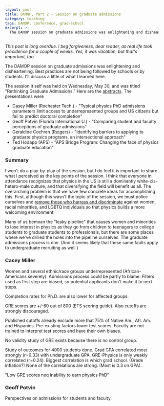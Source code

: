```yaml
---
layout: post
title: DAMOP, Part 2 - Session on graduate admissions
category: teaching
tags: DAMOP, conference, grad-school
excerpt: >-
  The DAMOP session on graduate admissions was enlightening and disheartening.  Best practices are not being followed by schools or by students.  I'll discuss a little of what I learned here.
---
```


*This post is long overdue.  I beg forgiveness, dear reader, as real life took precidence for a couple of weeks.  Yes, it was vacation, but that's important, too.*

The DAMOP session on graduate admissions was enlightening and disheartening.  Best practices are not being followed by schools or by students.  I'll discuss a little of what I learned here.

The session it self was held on Wednesday, May 30, and was titled "Rethinking Graduate Admissions."
Here are the [abstracts](http://meetings.aps.org/Meeting/DAMOP18/Session/K08).  The presentations were

* Casey Miller (Rochester Tech.) - "Typical physics PhD admissions parameters limit access to underrepresented groups and US citizens but fail to predict doctoral completion"
* Geoff Potvin (Florida International U.) - "Comparing student and faculty perceptions of graduate admissions"
* Geraldine Cochren (Rutgers) - "Identifying barriers to applying to graduate physics programs, an intersectional approach"
* Ted Hodapp (APS) - "APS Bridge Program: Changing the face of physics graduate education"

### Summary

I won't do a play-by-play of the session, but I do feel it is important to share what I perceived as the key points of the session.
I think that everyone in attendance recognizes that physics in the US is still a dominantly white-cis-hetero-male culture, and that diversifying the field will benefit us all.
The overarching problem is that we have few concrete ideas for accomplishing this.
First, although this wasn't the topic of the session, we must police ourselves and [remove those who harrass and discriminate](http://www.nationalgeographic.com/magazine/2018/05/sexual-harassment-science-me-too-essay/) against women, racial minorities, and LGBTQ individuals so that physics builds a more welcoming environment.

Many of us bemoan the "leaky pipeline" that causes women and minorities to lose interest in physics as they go from children to teenagers to college students to graduate students to professionals,
but there are some places where we've drilled the holes into the pipeline ourselves.
The graduate admissions process is one.
(And it seems likely that these same faults apply to undergraduate recruiting as well.)



### Casey Miller
Women and several ethnic/race groups underrepresented (African-Americans severely).
Admissions process could be partly to blame.
Filters used as first step are biased, so potential applicants don't make it to next steps.

Completion rates for Ph.D. are also lower for affected groups.

GRE scores are +/-60 out of 800 (ETS scoring guide).
Also cutoffs are strongly discouraged.

Published cutoffs already exclude more that 75% of Native Am., Afr. Am. and Hispanics.
Pre-existing factors lower test scores.
Faculty are not trained to interpret test scores and have their own biases.

No validity study of GRE exists because there is no control group.

Study of outcomes for 4000 students done.
Grad GPA correlated most strongly (r=0.33) with undergraduate GPA.
GRE-Physics is only weakly correlated (r=0.24).
Biggest correlation is which grad school.  (Grade inflation?)
None of the correlations are strong.  (Most is 0.3 on GPA).

"Low GRE scores neq inability to earn physics PhD"

### Geoff Potvin

Perspectives on admissions for students and faculty.